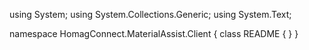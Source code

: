 ﻿using System;
using System.Collections.Generic;
using System.Text;

namespace HomagConnect.MaterialAssist.Client
{
    class README
    {
    }
}
